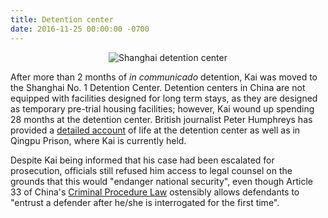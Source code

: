 ```yaml
---
title: Detention center
date: 2016-11-25 00:00:00 -0700
---
```


<p align="center">
	<img src="{{site.url}}/assets/img/detention_center.jpg" alt="Shanghai detention center"/>
</p>

After more than 2 months of *in communicado* detention, Kai was moved to the Shanghai No. 1 Detention Center. Detention centers in China are not equipped with facilities designed for long term stays, as they are designed as temporary pre-trial housing facilities; however, Kai wound up spending 28 months at the detention center. British journalist Peter Humphreys has provided a [detailed account](https://www.ft.com/content/db8b9e36-1119-11e8-940e-08320fc2a277) of life at the detention center as well as in Qingpu Prison, where Kai is currently held.

Despite Kai being informed that his case had been escalated for prosecution, officials still refused him access to legal counsel on the grounds that this would "endanger national security", even though Article 33 of China's [Criminal Procedure Law](https://www.cecc.gov/resources/legal-provisions/criminal-procedure-law-of-the-peoples-republic-of-china) ostensibly allows defendants to "entrust a defender after he/she is interrogated for the first time". 